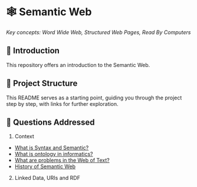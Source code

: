 # 🕸️ Semantic Web

_Key concepts: Word Wide Web, Structured Web Pages, Read By Computers_

## 🤖 Introduction

This repository offers an introduction to the Semantic Web.

## 📁 Project Structure

This README serves as a starting point, guiding you through the project step by step, with links for further exploration.

## 🐣 Questions Addressed

1. Context

- [What is Syntax and Semantic?](./context/README.md#-syntax-vs-semantics-understanding-the-difference-reference-1)
- [What is ontology in informatics?](./context/README.md#-what-is-ontology-in-informatics-reference-1)
- [What are problems in the Web of Text?](./context/README.md#-challenges-in-the-web-of-text)
- [History of Semantic Web](./context/README.md#%EF%B8%8F-history-of-semantic-web)

2. Linked Data, URIs and RDF
